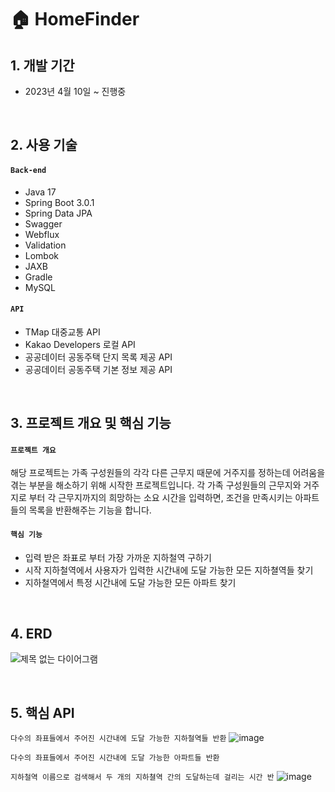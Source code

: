 # 🏠 HomeFinder

## 1. 개발 기간
- 2023년 4월 10일 ~ 진행중

</br>

## 2. 사용 기술
#### `Back-end`
  - Java 17
  - Spring Boot 3.0.1
  - Spring Data JPA
  - Swagger
  - Webflux
  - Validation
  - Lombok
  - JAXB
  - Gradle
  - MySQL
#### `API`
  - TMap 대중교통 API
  - Kakao Developers 로컬 API
  - 공공데이터 공동주택 단지 목록 제공 API
  - 공공데이터 공동주택 기본 정보 제공 API

</br>

## 3. 프로젝트 개요 및 핵심 기능
#### `프로젝트 개요`
해당 프로젝트는 가족 구성원들의 각각 다른 근무지 때문에 거주지를 정하는데 어려움을 겪는 부분을 해소하기 위해 시작한 프로젝트입니다.
각 가족 구성원들의 근무지와 거주지로 부터 각 근무지까지의 희망하는 소요 시간을 입력하면, 조건을 만족시키는 아파트들의 목록을 반환해주는 기능을 합니다.

#### `핵심 기능`
  - 입력 받은 좌표로 부터 가장 가까운 지하철역 구하기
  - 시작 지하철역에서 사용자가 입력한 시간내에 도달 가능한 모든 지하쳘역들 찾기
  - 지하철역에서 특정 시간내에 도달 가능한 모든 아파트 찾기

</br>

## 4. ERD
 ![제목 없는 다이어그램](https://github.com/k-ms1998/HomeFinder/assets/71029015/aeff01ce-165f-4aab-8ab0-57282d137d57)
 
<br>

## 5. 핵심 API
`다수의 좌표들에서 주어진 시간내에 도달 가능한 지하철역들 반환`
![image](https://github.com/k-ms1998/HomeFinder/assets/71029015/e3b4d1c7-3480-4039-9405-dcfd4123f0e0)

`다수의 좌표들에서 주어진 시간내에 도달 가능한 아파트들 반환`


`지하철역 이름으로 검색해서 두 개의 지하쳘역 간의 도달하는데 걸리는 시간 반`
![image](https://github.com/k-ms1998/HomeFinder/assets/71029015/6bf077cf-68ac-4024-a11d-471e95a63bcf)
